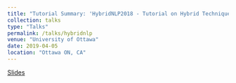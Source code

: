 ```yaml
---
title: "Tutorial Summary: 'HybridNLP2018 - Tutorial on Hybrid Techniques for Knowledge-based NLP'"
collection: talks
type: "Talks"
permalink: /talks/hybridnlp
venue: "University of Ottawa"
date: 2019-04-05
location: "Ottawa ON, CA"
---
```


[Slides](http://talks.jacobdanovitch.me/school/hybridnlp.pdf)
